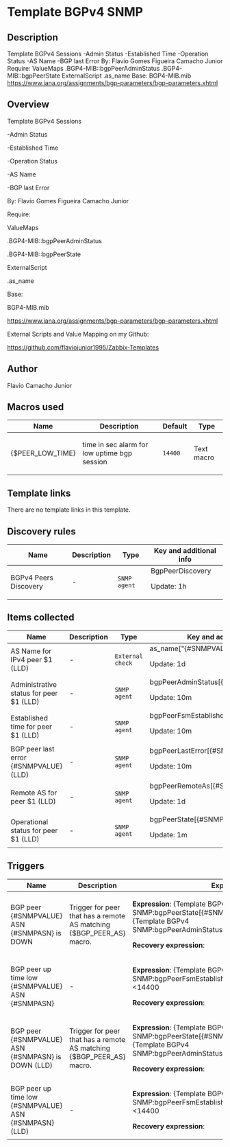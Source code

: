 # Template BGPv4 SNMP

## Description

Template BGPv4 Sessions -Admin Status -Established Time -Operation Status -AS Name -BGP last Error By: Flavio Gomes Figueira Camacho Junior Require: ValueMaps .BGP4-MIB::bgpPeerAdminStatus .BGP4-MIB::bgpPeerState ExternalScript .as_name Base: BGP4-MIB.mib https://www.iana.org/assignments/bgp-parameters/bgp-parameters.xhtml

## Overview

Template BGPv4 Sessions


-Admin Status


-Established Time


-Operation Status


-AS Name


-BGP last Error


 


By: Flavio Gomes Figueira Camacho Junior


 


Require:


ValueMaps


.BGP4-MIB::bgpPeerAdminStatus


.BGP4-MIB::bgpPeerState


 


ExternalScript


.as\_name


 


Base: 


BGP4-MIB.mib


<https://www.iana.org/assignments/bgp-parameters/bgp-parameters.xhtml>


 


External Scripts and Value Mapping on my Github:


https://github.com/flaviojunior1995/Zabbix-Templates

## Author

Flavio Camacho Junior

## Macros used

|Name|Description|Default|Type|
|----|-----------|-------|----|
|{$PEER_LOW_TIME}|<p>time in sec alarm for low uptime bgp session</p>|`14400`|Text macro|
## Template links

There are no template links in this template.

## Discovery rules

|Name|Description|Type|Key and additional info|
|----|-----------|----|----|
|BGPv4 Peers Discovery|<p>-</p>|`SNMP agent`|BgpPeerDiscovery<p>Update: 1h</p>|
## Items collected

|Name|Description|Type|Key and additional info|
|----|-----------|----|----|
|AS Name for IPv4 peer $1 (LLD)|<p>-</p>|`External check`|as_name["{#SNMPVALUE}","{#SNMPASN}"]<p>Update: 1d</p>|
|Administrative status for peer $1 (LLD)|<p>-</p>|`SNMP agent`|bgpPeerAdminStatus[{#SNMPVALUE}]<p>Update: 10m</p>|
|Established time for peer $1 (LLD)|<p>-</p>|`SNMP agent`|bgpPeerFsmEstablishedTime[{#SNMPVALUE}]<p>Update: 10m</p>|
|BGP peer last error {#SNMPVALUE} (LLD)|<p>-</p>|`SNMP agent`|bgpPeerLastError[{#SNMPVALUE}]<p>Update: 10m</p>|
|Remote AS for peer $1 (LLD)|<p>-</p>|`SNMP agent`|bgpPeerRemoteAs[{#SNMPVALUE}]<p>Update: 1d</p>|
|Operational status for peer $1 (LLD)|<p>-</p>|`SNMP agent`|bgpPeerState[{#SNMPVALUE}]<p>Update: 1m</p>|
## Triggers

|Name|Description|Expression|Priority|
|----|-----------|----------|--------|
|BGP peer {#SNMPVALUE} ASN {#SNMPASN} is DOWN|<p>Trigger for peer that has a remote AS matching {$BGP_PEER_AS} macro.</p>|<p>**Expression**: {Template BGPv4 SNMP:bgpPeerState[{#SNMPVALUE}].last(#3)}<>6 and {Template BGPv4 SNMP:bgpPeerAdminStatus[{#SNMPVALUE}].last(0)}=2</p><p>**Recovery expression**: </p>|high|
|BGP peer up time low {#SNMPVALUE} ASN {#SNMPASN}|<p>-</p>|<p>**Expression**: {Template BGPv4 SNMP:bgpPeerFsmEstablishedTime[{#SNMPVALUE}].last()}<14400</p><p>**Recovery expression**: </p>|information|
|BGP peer {#SNMPVALUE} ASN {#SNMPASN} is DOWN (LLD)|<p>Trigger for peer that has a remote AS matching {$BGP_PEER_AS} macro.</p>|<p>**Expression**: {Template BGPv4 SNMP:bgpPeerState[{#SNMPVALUE}].last(#3)}<>6 and {Template BGPv4 SNMP:bgpPeerAdminStatus[{#SNMPVALUE}].last(0)}=2</p><p>**Recovery expression**: </p>|high|
|BGP peer up time low {#SNMPVALUE} ASN {#SNMPASN} (LLD)|<p>-</p>|<p>**Expression**: {Template BGPv4 SNMP:bgpPeerFsmEstablishedTime[{#SNMPVALUE}].last()}<14400</p><p>**Recovery expression**: </p>|information|
